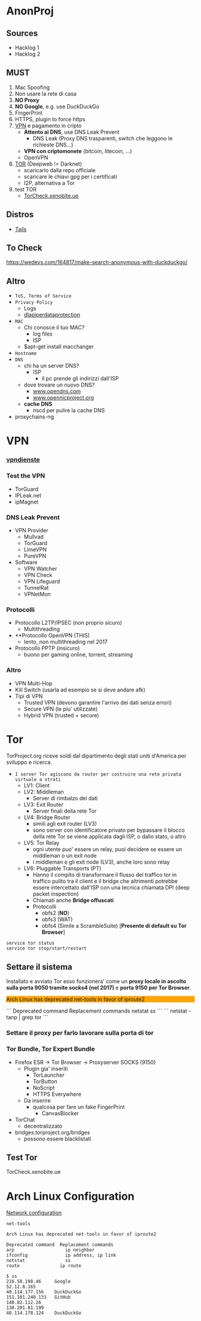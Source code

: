 # AnonProj

## Sources

- Hacklog 1
- Hacklog 2

## MUST
1. Mac Spoofing
2. Non usare la rete di casa
3. **NO Proxy**
4. **NO Google**, e.g. use DuckDuckGo
5. FingerPrint
6. HTTPS, plugin to force https
7. [VPN](#vpn) e pagamento in cripto
    - **Attento ai DNS**, use DNS Leak Prevent
      - DNS Leak (Proxy DNS trasparenti, switch che leggono le richieste DNS...)
    - **VPN con criptomonete** (bitcoin, litecoin, ...)
    - OpenVPN
8. [TOR](#tor) (Deepweb != Darknet)
    - scaricarlo dalla repo officiale
    - scaricare le chiavi gpg per i certificati
    - I2P, alternativa a Tor
9. test TOR
    - [TorCheck.xenobite.ue](https://torcheck.xenobite.eu/)

## Distros

- [Tails](https://tails.boum.org/)

## To Check

https://wedevs.com/164817/make-search-anonymous-with-duckduckgo/

## Altro

- ```ToS, Terms of Service```
- ```Privacy Policy```
  - Logs
  - [dlapiperdataprotection](https://www.dlapiperdataprotection.com/)
- ```MAC```
  - Chi conosce il tuo MAC?
    - log files
    - ISP
  - $apt-get install macchanger
- ```Hostname```
- ```DNS```
  - chi ha un server DNS?
    - ISP
      - il pc prende gli indirizzi dall'ISP
  - dove trovare un nuovo DNS?
    - www.opendns.com
    - www.opennicproject.org
  - **cache DNS**
    - nscd per pulire la cache DNS
- proxychains-ng

# VPN

### [vpndienste](http://www.vpndienste.com/)

### Test the VPN

- TorGuard
- IPLeak.net
- ipMagnet

### DNS Leak Prevent

- VPN Provider
  - Mullvad
  - TorGuard
  - LimeVPN
  - PureVPN
- Software
  - VPN Watcher
  - VPN Check
  - VPN Lifeguard
  - TunnelRat
  - VPNetMon

### Protocolli

- Protocollo L2TP/IPSEC (non proprio sicuro)
  - Multithreading
- **Protocollo OpenVPN (THIS)
  - lento, non multithreading nel 2017
- Protocollo PPTP (insicuro)
  - buono per gaming online, torrent, streaming

### Altro

- VPN Multi-Hop
- Kill Switch (usarla ad esempio se si deve andare afk)
- Tipi di VPN
  - Trusted VPN (devono garantire l'arrivo dei dati senza errori)
  - Secure VPN (le piu' utilizzate)
  - Hybrid VPN (trusted + secure)

# Tor

TorProject.org riceve soldi dal dipartimento degli stati uniti d'America per sviluppo e ricerca.
- ```I server Tor agiscono da router per costruire una rete privata virtuale a strati```
  - LV1: Client
  - LV2: Middleman
    - Server di rimbalzo dei dati
  - LV3: Exit Router
    - Server finali della rete Tor
  - LV4: Bridge Router
    - simili agli exit router (LV3)
    - sono server con identificatore privato per bypassare il blocco della rete Tor se viene applicata dagli ISP, o dallo stato, o altro
  - LV5: Tor Relay
    - ogni utente puo' essere un relay, puoi decidere se essere un middleman o un exit node
    - i middleman e gli exit node (LV3), anche loro sono relay
  - LV6: Pluggable Transports (PT)
    - Hanno il compito di transformare il flusso del traffico tor in traffico pulito tra il client e il bridge che altrimenti potrebbe essere intercettato dall'ISP con una tecnica chiamata DPI (deep packet inspection)
    - Chiamati anche **Bridge offuscati**
    - Protocolli
      - obfs2 (**NO**)
      - obfs3 (WAT)
      - obfs4 (Simile a ScrambleSuite) [**Presente di default su Tor Browser**]
 
```
service tor status
service tor stop/start/restart
```
## Settare il sistema

Installato e avviato Tor esso funzionera' come un **proxy locale in ascolto sulla porta 9050 tramite socks4 (nel 2017)** e **porta 9150 per Tor Browser**.

<p style="background-color:orange;">Arch Linux has deprecated net-tools in favor of iproute2</p>
```
Deprecated command 	Replacement commands
netstat 	          ss
```
```
netstat -tanp | grep tor
```

### Settare il proxy per farlo lavorare sulla porta di tor

### Tor Bundle, Tor Expert Bundle

- Firefox ESR -> Tor Browser -> Proxyserver SOCKS (9150)
  - Plugin gia' inseriti
    - TorLauncher
    - TorButton
    - NoScript
    - HTTPS Everywhere
  - Da inserire
    - qualcosa per fare un fake FingerPrint
      - CanvasBlocker
- TorChat
  - decentralizzato
- bridges.torproject.org/bridges
  - possono essere blacklistati

## Test Tor

TorCheck.xenobite.ue
















# Arch Linux Configuration

[Network configuration](https://wiki.archlinux.org/index.php/Network_configuration)

```
net-tools

Arch Linux has deprecated net-tools in favor of iproute2

Deprecated command 	Replacement commands
arp 	              ip neighbor
ifconfig 	          ip address, ip link
netstat 	          ss
route 	            ip route

$ ss
216.58.198.46     Google
52.12.8.165
40.114.177.156    DuckDuckGo
151.101.240.133   GitHub
140.82.112.26
138.201.81.199
40.114.178.124    DuckDuckGo
```
